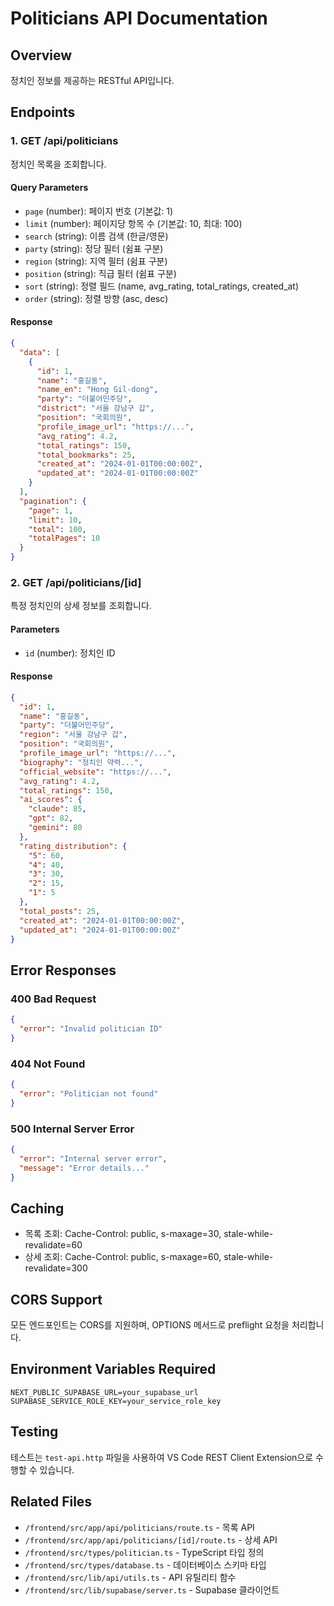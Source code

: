 # Politicians API Documentation

## Overview
정치인 정보를 제공하는 RESTful API입니다.

## Endpoints

### 1. GET /api/politicians
정치인 목록을 조회합니다.

#### Query Parameters
- `page` (number): 페이지 번호 (기본값: 1)
- `limit` (number): 페이지당 항목 수 (기본값: 10, 최대: 100)
- `search` (string): 이름 검색 (한글/영문)
- `party` (string): 정당 필터 (쉼표 구분)
- `region` (string): 지역 필터 (쉼표 구분)
- `position` (string): 직급 필터 (쉼표 구분)
- `sort` (string): 정렬 필드 (name, avg_rating, total_ratings, created_at)
- `order` (string): 정렬 방향 (asc, desc)

#### Response
```json
{
  "data": [
    {
      "id": 1,
      "name": "홍길동",
      "name_en": "Hong Gil-dong",
      "party": "더불어민주당",
      "district": "서울 강남구 갑",
      "position": "국회의원",
      "profile_image_url": "https://...",
      "avg_rating": 4.2,
      "total_ratings": 150,
      "total_bookmarks": 25,
      "created_at": "2024-01-01T00:00:00Z",
      "updated_at": "2024-01-01T00:00:00Z"
    }
  ],
  "pagination": {
    "page": 1,
    "limit": 10,
    "total": 100,
    "totalPages": 10
  }
}
```

### 2. GET /api/politicians/[id]
특정 정치인의 상세 정보를 조회합니다.

#### Parameters
- `id` (number): 정치인 ID

#### Response
```json
{
  "id": 1,
  "name": "홍길동",
  "party": "더불어민주당",
  "region": "서울 강남구 갑",
  "position": "국회의원",
  "profile_image_url": "https://...",
  "biography": "정치인 약력...",
  "official_website": "https://...",
  "avg_rating": 4.2,
  "total_ratings": 150,
  "ai_scores": {
    "claude": 85,
    "gpt": 82,
    "gemini": 80
  },
  "rating_distribution": {
    "5": 60,
    "4": 40,
    "3": 30,
    "2": 15,
    "1": 5
  },
  "total_posts": 25,
  "created_at": "2024-01-01T00:00:00Z",
  "updated_at": "2024-01-01T00:00:00Z"
}
```

## Error Responses

### 400 Bad Request
```json
{
  "error": "Invalid politician ID"
}
```

### 404 Not Found
```json
{
  "error": "Politician not found"
}
```

### 500 Internal Server Error
```json
{
  "error": "Internal server error",
  "message": "Error details..."
}
```

## Caching

- 목록 조회: Cache-Control: public, s-maxage=30, stale-while-revalidate=60
- 상세 조회: Cache-Control: public, s-maxage=60, stale-while-revalidate=300

## CORS Support

모든 엔드포인트는 CORS를 지원하며, OPTIONS 메서드로 preflight 요청을 처리합니다.

## Environment Variables Required

```env
NEXT_PUBLIC_SUPABASE_URL=your_supabase_url
SUPABASE_SERVICE_ROLE_KEY=your_service_role_key
```

## Testing

테스트는 `test-api.http` 파일을 사용하여 VS Code REST Client Extension으로 수행할 수 있습니다.

## Related Files

- `/frontend/src/app/api/politicians/route.ts` - 목록 API
- `/frontend/src/app/api/politicians/[id]/route.ts` - 상세 API
- `/frontend/src/types/politician.ts` - TypeScript 타입 정의
- `/frontend/src/types/database.ts` - 데이터베이스 스키마 타입
- `/frontend/src/lib/api/utils.ts` - API 유틸리티 함수
- `/frontend/src/lib/supabase/server.ts` - Supabase 클라이언트